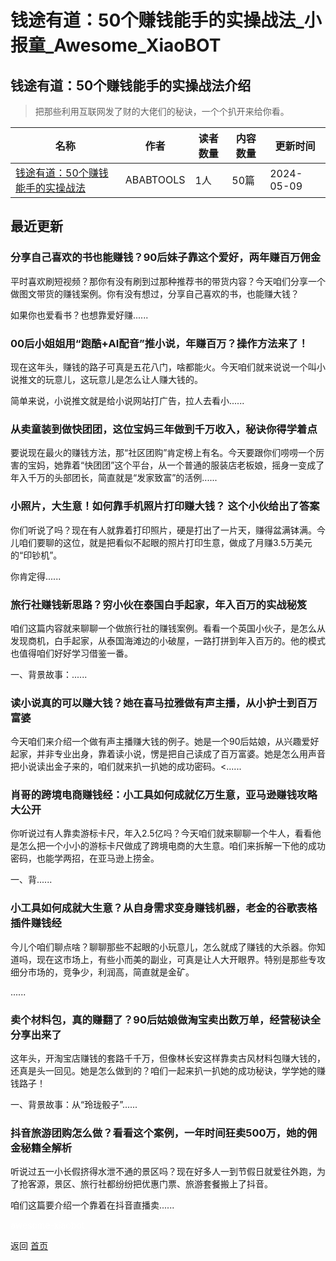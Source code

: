 # 钱途有道：50个赚钱能手的实操战法_小报童_Awesome_XiaoBOT

## 钱途有道：50个赚钱能手的实操战法介绍
> 把那些利用互联网发了财的大佬们的秘诀，一个个扒开来给你看。  
  


|名称|作者|读者数量|内容数量|更新时间|
|---|---|---|---|---|
|[钱途有道：50个赚钱能手的实操战法](https://xiaobot.net/p/ProfitPlaybook?refer=9c3f1c95-a052-465a-9902-f6d75080262a)|ABABTOOLS|1人|50篇|2024-05-09|

## 最近更新
### 分享自己喜欢的书也能赚钱？90后妹子靠这个爱好，两年赚百万佣金

平时喜欢刷短视频？那你有没有刷到过那种推荐书的带货内容？今天咱们分享一个做图文带货的赚钱案例。你有没有想过，分享自己喜欢的书，也能赚大钱？

如果你也爱看书？也想靠爱好赚......

### 00后小姐姐用“跑酷+AI配音”推小说，年赚百万？操作方法来了！

现在这年头，赚钱的路子可真是五花八门，啥都能火。今天咱们就来说说一个叫小说推文的玩意儿，这玩意儿是怎么让人赚大钱的。

简单来说，小说推文就是给小说网站打广告，拉人去看小......

### 从卖童装到做快团团，这位宝妈三年做到千万收入，秘诀你得学着点

要说现在最火的赚钱方法，那“社区团购”肯定榜上有名。今天要跟你们唠唠一个厉害的宝妈，她靠着“快团团”这个平台，从一个普通的服装店老板娘，摇身一变成了年入千万的头部团长，简直就是“发家致富”的活例......

### 小照片，大生意！如何靠手机照片打印赚大钱？ 这个小伙给出了答案

你们听说了吗？现在有人就靠着打印照片，硬是打出了一片天，赚得盆满钵满。今儿咱们要聊的这位，就是把看似不起眼的照片打印生意，做成了月赚3.5万美元的“印钞机”。

你肯定得......

### 旅行社赚钱新思路？穷小伙在泰国白手起家，年入百万的实战秘笈

咱们这篇内容就来聊聊一个做旅行社的赚钱案例。看看一个英国小伙子，是怎么从发现商机，白手起家，从泰国海滩边的小破屋，一路打拼到年入百万的。他的模式也值得咱们好好学习借鉴一番。

一、背景故事：......

### 读小说真的可以赚大钱？她在喜马拉雅做有声主播，从小护士到百万富婆

今天咱们来介绍一个做有声主播赚大钱的例子。她是一个90后姑娘，从兴趣爱好起家，并非专业出身，靠着读小说，愣是把自己读成了百万富婆。她是怎么用声音把小说读出金子来的，咱们就来扒一扒她的成功密码。<......

### 肖哥的跨境电商赚钱经：小工具如何成就亿万生意，亚马逊赚钱攻略大公开

你听说过有人靠卖游标卡尺，年入2.5亿吗？今天咱们就来聊聊一个牛人，看看他是怎么把一个小小的游标卡尺做成了跨境电商的大生意。咱们来拆解一下他的成功密码，也能学两招，在亚马逊上捞金。

一、背......

### 小工具如何成就大生意？从自身需求变身赚钱机器，老金的谷歌表格插件赚钱经

今儿个咱们聊点啥？聊聊那些不起眼的小玩意儿，怎么就成了赚钱的大杀器。你知道吗，现在这市场上，有些小而美的副业，可真是让人大开眼界。特别是那些专攻细分市场的，竞争少，利润高，简直就是金矿。

......

### 卖个材料包，真的赚翻了？90后姑娘做淘宝卖出数万单，经营秘诀全分享出来了

这年头，开淘宝店赚钱的套路千千万，但像林长安这样靠卖古风材料包赚大钱的，还真是头一回见。她是怎么做到的？咱们一起来扒一扒她的成功秘诀，学学她的赚钱路子！

一、背景故事：从“玲珑骰子”......

### 抖音旅游团购怎么做？看看这个案例，一年时间狂卖500万，她的佣金秘籍全解析

听说过五一小长假挤得水泄不通的景区吗？现在好多人一到节假日就爱往外跑，为了抢客源，景区、旅行社都纷纷把优惠门票、旅游套餐搬上了抖音。

咱们这篇要介绍一个靠着在抖音直播卖......


<a href="https://github.com/Reno9527/awesome-xiaobot" style="color: white; text-decoration: none;">awesome-xiaobot</a>

返回 [首页](../README.md)
